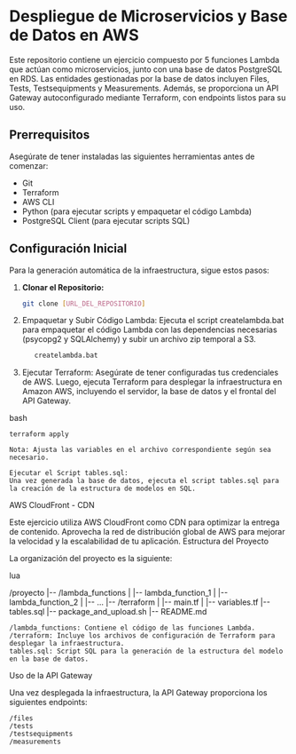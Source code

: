 # Despliegue de Microservicios y Base de Datos en AWS

Este repositorio contiene un ejercicio compuesto por 5 funciones Lambda que actúan como microservicios, junto con una base de datos PostgreSQL en RDS. Las entidades gestionadas por la base de datos incluyen Files, Tests, Testsequipments y Measurements. Además, se proporciona un API Gateway autoconfigurado mediante Terraform, con endpoints listos para su uso.

## Prerrequisitos

Asegúrate de tener instaladas las siguientes herramientas antes de comenzar:

- Git
- Terraform
- AWS CLI
- Python (para ejecutar scripts y empaquetar el código Lambda)
- PostgreSQL Client (para ejecutar scripts SQL)

## Configuración Inicial

Para la generación automática de la infraestructura, sigue estos pasos:

1. **Clonar el Repositorio:**
   ```bash
   git clone [URL_DEL_REPOSITORIO]
   ```
  
2. Empaquetar y Subir Código Lambda:
    Ejecuta el script createlambda.bat para empaquetar el código Lambda con las dependencias necesarias (psycopg2 y SQLAlchemy) y subir un archivo zip temporal a S3.
   ```bash
      createlambda.bat
   ```

3. Ejecutar Terraform:
Asegúrate de tener configuradas tus credenciales de AWS. Luego, ejecuta Terraform para desplegar la infraestructura en Amazon AWS, incluyendo el servidor, la base de datos y el frontal del API Gateway.

bash

    terraform apply

    Nota: Ajusta las variables en el archivo correspondiente según sea necesario.

    Ejecutar el Script tables.sql:
    Una vez generada la base de datos, ejecuta el script tables.sql para la creación de la estructura de modelos en SQL.

AWS CloudFront - CDN

Este ejercicio utiliza AWS CloudFront como CDN para optimizar la entrega de contenido. Aprovecha la red de distribución global de AWS para mejorar la velocidad y la escalabilidad de tu aplicación.
Estructura del Proyecto

La organización del proyecto es la siguiente:

lua

/proyecto
|-- /lambda_functions
|   |-- lambda_function_1
|   |-- lambda_function_2
|   |-- ...
|-- /terraform
|   |-- main.tf
|   |-- variables.tf
|-- tables.sql
|-- package_and_upload.sh
|-- README.md

    /lambda_functions: Contiene el código de las funciones Lambda.
    /terraform: Incluye los archivos de configuración de Terraform para desplegar la infraestructura.
    tables.sql: Script SQL para la generación de la estructura del modelo en la base de datos.

Uso de la API Gateway

Una vez desplegada la infraestructura, la API Gateway proporciona los siguientes endpoints:

    /files
    /tests
    /testsequipments
    /measurements

